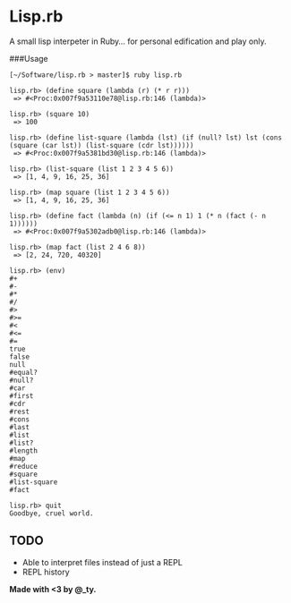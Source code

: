 # Lisp.rb

A small lisp interpeter in Ruby… for personal edification and play only.

###Usage

    [~/Software/lisp.rb > master]$ ruby lisp.rb 

    lisp.rb> (define square (lambda (r) (* r r)))
     => #<Proc:0x007f9a53110e78@lisp.rb:146 (lambda)>

    lisp.rb> (square 10)
     => 100

    lisp.rb> (define list-square (lambda (lst) (if (null? lst) lst (cons (square (car lst)) (list-square (cdr lst))))))
     => #<Proc:0x007f9a5381bd30@lisp.rb:146 (lambda)>

    lisp.rb> (list-square (list 1 2 3 4 5 6))
     => [1, 4, 9, 16, 25, 36]

    lisp.rb> (map square (list 1 2 3 4 5 6))
     => [1, 4, 9, 16, 25, 36]

    lisp.rb> (define fact (lambda (n) (if (<= n 1) 1 (* n (fact (- n 1))))))
     => #<Proc:0x007f9a5302adb0@lisp.rb:146 (lambda)>

    lisp.rb> (map fact (list 2 4 6 8))
     => [2, 24, 720, 40320]

    lisp.rb> (env)
    #+
    #-
    #*
    #/
    #>
    #>=
    #<
    #<=
    #=
    true
    false
    null
    #equal?
    #null?
    #car
    #first
    #cdr
    #rest
    #cons
    #last
    #list
    #list?
    #length
    #map
    #reduce
    #square
    #list-square
    #fact

    lisp.rb> quit
    Goodbye, cruel world.
    
## TODO

* Able to interpret files instead of just a REPL
* REPL history

**Made with <3 by @_ty.**